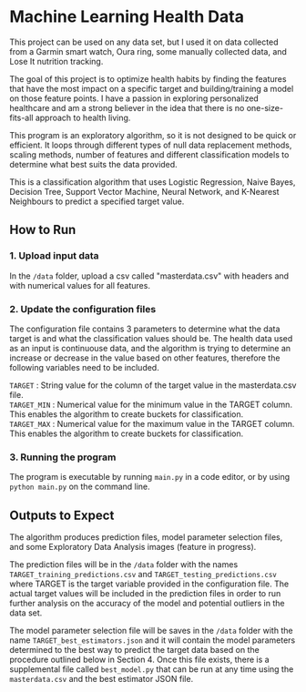 # Machine Learning Health Data

This project can be used on any data set, but I used it on data collected from a Garmin smart watch, Oura ring, some manually collected data, and Lose It nutrition tracking.

The goal of this project is to optimize health habits by finding the features that have the most impact on a specific target and building/training a model on those feature points.  I have a passion in exploring personalized healthcare and am a strong believer in the idea that there is no one-size-fits-all approach to health living.

This program is an exploratory algorithm, so it is not designed to be quick or efficient.  It loops through different types of null data replacement methods, scaling methods, number of features and different classification models to determine what best suits the data provided.

This is a classification algorithm that uses Logistic Regression, Naive Bayes, Decision Tree, Support Vector Machine, Neural Network, and K-Nearest Neighbours to predict a specified target value.

## How to Run

### 1. Upload input data
In the `/data` folder, upload a csv called "masterdata.csv" with headers and with numerical values for all features.

### 2. Update the configuration files

The configuration file contains 3 parameters to determine what the data target is and what the classification values should be.  The health data used as an input is continuouse data, and the algorithm is trying to determine an increase or decrease in the value based on other features, therefore the following variables need to be included.

`TARGET` : String value for the column of the target value in the masterdata.csv file.\
`TARGET_MIN` : Numerical value for the minimum value in the TARGET column.  This enables the algorithm to create buckets for classification.\
`TARGET_MAX` : Numerical value for the maximum value in the TARGET column.  This enables the algorithm to create buckets for classification.

### 3. Running the program

The program is executable by running `main.py` in a code editor, or by using `python main.py` on the command line.

## Outputs to Expect

The algorithm produces prediction files, model parameter selection files, and some Exploratory Data Analysis images (feature in progress).

The prediction files will be in the `/data` folder with the names `TARGET_training_predictions.csv` and `TARGET_testing_predictions.csv` where TARGET is the target variable provided in the configuration file.  The actual target values will be included in the prediction files in order to run further analysis on the accuracy of the model and potential outliers in the data set.

The model parameter selection file will be saves in the `/data` folder with the name `TARGET_best_estimators.json` and it will contain the model parameters determined to the best way to predict the target data based on the procedure outlined below in Section 4.  Once this file exists, there is a supplemental file called `best_model.py` that can be run at any time using the `masterdata.csv` and the best estimator JSON file.